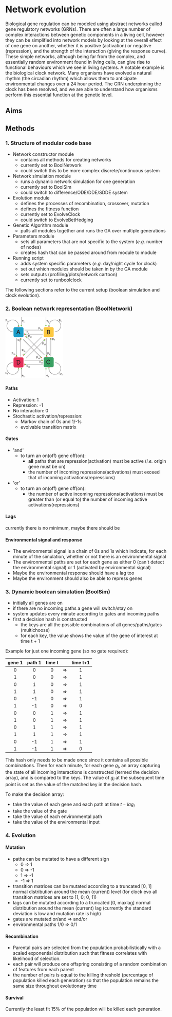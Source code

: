 # Network evolution

Biological gene regulation can be modeled using abstract networks called gene regulatory networks (GRNs). There are often a large number of complex interactions between genetic components in a living cell, however they can be simplified into network models by looking at the overall effect of one gene on another, whether it is positive (activation) or negative (repression), and the strength of the interaction (giving the response curve). These simple networks, although being far from the complex, and essentially random environment found in living cells, can give rise to functional behaviours which we see in living systems. A notable example is the biological clock network. Many organisms have evolved a natural rhythm (the circadian rhythm) which allows them to anticipate environmental changes over a 24 hour period. The GRN underpinning the clock has been resolved, and we are able to understand how organisms perform this essential function at the genetic level. 

## Aims



## Methods

### 1. Structure of modular code base

- Network constructor module
	- contains all methods for creating networks
	- currently set to BoolNetwork
	- could switch this to be more complex discrete/continuous system
- Network simulation module
	- runs a dynamic network simulation for one generation
	- currently set to BoolSim
	- could switch to difference/ODE/DDE/SDDE system
- Evolution module
	- defines the processes of recombination, crossover, mutation
	- defines the fitness function
	- currently set to EvolveClock
	- could switch to EvolveBetHedging
- Genetic Algorithm module
	- pulls all modules together and runs the GA over multiple generations
- Parameters module
	- sets all parameters that are not specific to the system (*e.g.* number of nodes)
	- creates hash that can be passed around from module to module
- Running script
	- adds system specific parameters (*e.g.* day/night cycle for clock)
	- set out which modules should be taken in by the GA module
	- sets outputs (profiling/plots/network cartoon)
	- currently set to runboolclock

The following sections refer to the current setup (boolean simulation and clock evolution).

### 2. Boolean network representation (BoolNetwork)

![network cartoon](https://raw.githubusercontent.com/Treblesteph/network_evo/master/assets/generalnet.png)

#### Paths

- Activation: 1
- Repression: -1
- No interaction: 0
- Stochastic activation/repression:
	- Markov chain of 0s and 1/-1s
	- evolvable transition matrix

#### Gates

- 'and'
	- to turn an on(off) gene off(on):
		- **all** paths that are repression(activation) must be active (*i.e.* origin gene must be on)
		- the number of incoming repressions(activations) must exceed that of incoming activations(repressions)
- 'or'
	- to turn an on(off) gene off(on):
		- the number of active incoming repressions(activations) must be greater than (or equal to) the number of incoming active activations(repressions)

#### Lags

currently there is no minimum, maybe there should be

#### Environmental signal and response

- The environmental signal is a chain of 0s and 1s which indicate, for each minute of the simulation, whether or not there is an environmental signal
-  The environmental paths are set for each gene as either 0 (can't detect the environmental signal) or 1 (activated by environmental signal)
- Maybe the environmental response should have a lag too
- Maybe the environment should also be able to repress genes

### 3. Dynamic boolean simulation (BoolSim)

- initially all genes are on
- if there are no incoming paths a gene will switch/stay on
- system updates every minute according to gates and incoming paths
- first a decision hash is constructed
	- the keys are all the possible combinations of all genes/paths/gates (multichoose)
	- for each key, the value shows the value of the gene of interest at time t + 1

Example for just one incoming gene (so no gate required):

|  gene 1  |  path 1  |  time t  |          | time t+1 |
|:--------:|:--------:|:--------:|:--------:|:--------:|
|     0    |     0    |     0    |    =>    |     1    |
|     1    |     0    |     0    |    =>    |     1    |
|     0    |     1    |     0    |    =>    |     1    |
|     1    |     1    |     0    |    =>    |     1    |
|     0    |    -1    |     0    |    =>    |     1    |
|     1    |    -1    |     0    |    =>    |     0    |
|     0    |     0    |     1    |    =>    |     1    |
|     1    |     0    |     1    |    =>    |     1    |
|     0    |     1    |     1    |    =>    |     1    |
|     1    |     1    |     1    |    =>    |     1    |
|     0    |    -1    |     1    |    =>    |     1    |
|     1    |    -1    |     1    |    =>    |     0    |

This hash only needs to be made once since it contains all possible combinations. Then for each minute, for each gene $g_{i}$, an array capturing the state of all incoming interactions is constructed (termed the decision array), and is compared to the keys. The value of $g_{i}$ at the subsequent time point is set as the value of the matched key in the decision hash.

To make the decision array:

- take the value of each gene and each path at time $t - lag_{i}$
- take the value of the gate
- take the value of each environmental path
- take the value of the environmental input

### 4. Evolution

#### Mutation

- paths can be mutated to have a different sign
	- 0 => 1
	- 0 => -1
	- 1 => -1
	- -1 => 1
- transition matrices can be mutated according to a truncated [0, 1] normal distribution around the mean (current) level (for clock evo all transition matrices are set to [1, 0; 0, 1])
- lags can be mutated according to a truncated [0, maxlag] normal distribution around the mean (current) lag (currently the standard deviation is low and mutation rate is high)
- gates are mutated or/and => and/or
- environmental paths 1/0 => 0/1

#### Recombination

- Parental pairs are selected from the population probabilistically with a scaled exponential distribution such that fitness correlates with likelihood of selection.
- each pair will produce one offspring consisting of a random combination of features from each parent
- the number of pairs is equal to the killing threshold (percentage of population killed each generation) so that the population remains the same size throughout evolutionary time

#### Survival

Currently the least fit 15% of the population will be killed each generation.
